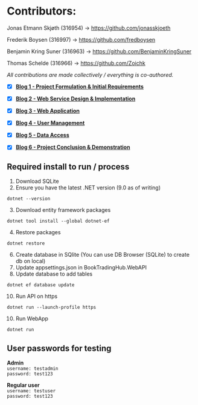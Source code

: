# Contributors:

Jonas Etmann Skjøth (316954) -> https://github.com/jonasskjoeth 

Frederik Boysen (316997) -> https://github.com/fredboysen 

Benjamin Kring Suner (316963) -> https://github.com/BenjaminKringSuner 

Thomas Schelde (316966) -> https://github.com/Zoichk

*All contributions are made collectively / everything is co-authored.*

- [X] **[Blog 1 - Project Formulation & Initial Requirements](https://github.com/fredboysen/DNDPROJECT/blob/main/Blog%231.md)**

- [X] **[Blog 2 - Web Service Design & Implementation](https://github.com/fredboysen/DNDPROJECT/blob/main/Blog%232.md)**

- [X] **[Blog 3 - Web Application](https://github.com/fredboysen/DNDPROJECT/blob/main/Blog%233.md)**

- [X] **[Blog 4 - User Management](https://github.com/fredboysen/DNDPROJECT/blob/main/Blog%234.md)**

- [X] **[Blog 5 - Data Access](https://github.com/fredboysen/DNDPROJECT/blob/main/Blog%235.md)**

- [X] **[Blog 6 - Project Conclusion & Demonstration](https://github.com/fredboysen/DNDPROJECT/blob/main/Blog%236.md)**


## Required install to run / process
1. Download SQLite
2. Ensure you have the latest .NET version (9.0 as of writing)
```
dotnet --version
```
3. Download entity framework packages
```
dotnet tool install --global dotnet-ef
```
4. Restore packages
```
dotnet restore
```
6. Create database in SQlite (You can use DB Browser (SQLite) to create db on local)
7. Update appsettings.json in BookTradingHub.WebAPI
8. Update database to add tables
```
dotnet ef database update
```
10. Run API on https
```
dotnet run --launch-profile https
```
10. Run WebApp
```
dotnet run
```

## User passwords for testing
**Admin** <br>
`username: testadmin` <br>
`password: test123`

**Regular user** <br>
`username: testuser` <br>
`password: test123`


